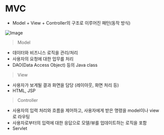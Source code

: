 # MVC
+ Model +  View + Controller의 구조로 이루어진 패턴(동작 방식)

![Image](https://github.com/user-attachments/assets/b07235f7-638a-4dbc-ace5-256a7a952b2b)

> Model
+ 데이터와 비즈니스 로직을 관리/처리
+ 사용자의 요청에 대한 업무를 처리
+ DAO(Data Access Object) 등의 Java class
  
> View
+ 사용자가 보게될 결과 화면을 담당 (레이아웃, 화면 처리 등)
+ HTML, JSP

> Controller
+ 사용자의 입력 처리와 흐름을 제어하고, 사용자에게 받은 명령을 model이나 view로 라우팅
+ 사용자로부터의 입력에 대한 응답으로 모델/뷰를 업데이트하는 로직을 포함
+ Servlet
